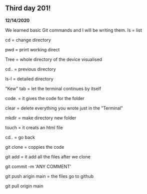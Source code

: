 ## Third day 201!
**12/14/2020**

We learned basic Git commands and I will be writing them.
ls = list

cd = change directory 

pwd = print working direct 

Tree = whole directory of the device visualised 

cd.. = previous directory

ls-l = detailed directory 

"Kew" tab = let the terminal continues by itself

code. = it gives the code for the folder

clear = delete everything you wrote just in the "Terminal"

mkdir = make directory new folder

touch = it creats an html file

cd.. = go back 


git clone = coppies the code

git add = it add all the files after we clone

git commit -m 'ANY  COMMENT'

git push arigin main = the files go to github

git pull origin main

